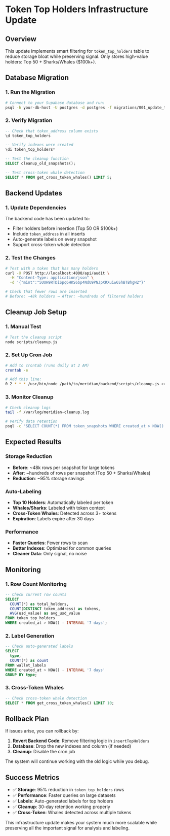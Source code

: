 # Token Top Holders Infrastructure Update

## Overview
This update implements smart filtering for `token_top_holders` table to reduce storage bloat while preserving signal. Only stores high-value holders: Top 50 + Sharks/Whales ($100k+).

## Database Migration

### 1. Run the Migration
```bash
# Connect to your Supabase database and run:
psql -h your-db-host -U postgres -d postgres -f migrations/001_update_token_top_holders.sql
```

### 2. Verify Migration
```sql
-- Check that token_address column exists
\d token_top_holders

-- Verify indexes were created
\di token_top_holders*

-- Test the cleanup function
SELECT cleanup_old_snapshots();

-- Test cross-token whale detection
SELECT * FROM get_cross_token_whales() LIMIT 5;
```

## Backend Updates

### 1. Update Dependencies
The backend code has been updated to:
- Filter holders before insertion (Top 50 OR $100k+)
- Include `token_address` in all inserts
- Auto-generate labels on every snapshot
- Support cross-token whale detection

### 2. Test the Changes
```bash
# Test with a token that has many holders
curl -X POST http://localhost:4000/api/audit \
  -H "Content-Type: application/json" \
  -d '{"mint":"5UUH9RTDiSpq6HKS6bp4NdU9PNJpXRXuiw6ShBTBhgH2"}'

# Check that fewer rows are inserted
# Before: ~48k holders → After: ~hundreds of filtered holders
```

## Cleanup Job Setup

### 1. Manual Test
```bash
# Test the cleanup script
node scripts/cleanup.js
```

### 2. Set Up Cron Job
```bash
# Add to crontab (runs daily at 2 AM)
crontab -e

# Add this line:
0 2 * * * /usr/bin/node /path/to/meridian/backend/scripts/cleanup.js >> /var/log/meridian-cleanup.log 2>&1
```

### 3. Monitor Cleanup
```bash
# Check cleanup logs
tail -f /var/log/meridian-cleanup.log

# Verify data retention
psql -c "SELECT COUNT(*) FROM token_snapshots WHERE created_at > NOW() - INTERVAL '30 days';"
```

## Expected Results

### Storage Reduction
- **Before**: ~48k rows per snapshot for large tokens
- **After**: ~hundreds of rows per snapshot (Top 50 + Sharks/Whales)
- **Reduction**: ~95% storage savings

### Auto-Labeling
- **Top 10 Holders**: Automatically labeled per token
- **Whales/Sharks**: Labeled with token context
- **Cross-Token Whales**: Detected across 3+ tokens
- **Expiration**: Labels expire after 30 days

### Performance
- **Faster Queries**: Fewer rows to scan
- **Better Indexes**: Optimized for common queries
- **Cleaner Data**: Only signal, no noise

## Monitoring

### 1. Row Count Monitoring
```sql
-- Check current row counts
SELECT 
  COUNT(*) as total_holders,
  COUNT(DISTINCT token_address) as tokens,
  AVG(usd_value) as avg_usd_value
FROM token_top_holders 
WHERE created_at > NOW() - INTERVAL '7 days';
```

### 2. Label Generation
```sql
-- Check auto-generated labels
SELECT 
  type,
  COUNT(*) as count
FROM wallet_labels 
WHERE created_at > NOW() - INTERVAL '7 days'
GROUP BY type;
```

### 3. Cross-Token Whales
```sql
-- Check cross-token whale detection
SELECT * FROM get_cross_token_whales() LIMIT 10;
```

## Rollback Plan

If issues arise, you can rollback by:

1. **Revert Backend Code**: Remove filtering logic in `insertTopHolders`
2. **Database**: Drop the new indexes and column (if needed)
3. **Cleanup**: Disable the cron job

The system will continue working with the old logic while you debug.

## Success Metrics

- ✅ **Storage**: 95% reduction in `token_top_holders` rows
- ✅ **Performance**: Faster queries on large datasets  
- ✅ **Labels**: Auto-generated labels for top holders
- ✅ **Cleanup**: 30-day retention working properly
- ✅ **Cross-Token**: Whales detected across multiple tokens

This infrastructure update makes your system much more scalable while preserving all the important signal for analysis and labeling.
